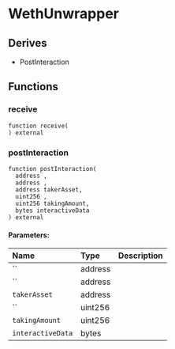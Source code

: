 # WethUnwrapper






## Derives
- PostInteraction

## Functions
### receive
```solidity
function receive(
) external
```




### postInteraction
```solidity
function postInteraction(
  address ,
  address ,
  address takerAsset,
  uint256 ,
  uint256 takingAmount,
  bytes interactiveData
) external
```


#### Parameters:
| Name | Type | Description                                                          |
| :--- | :--- | :------------------------------------------------------------------- |
|`` | address | 
|`` | address | 
|`takerAsset` | address | 
|`` | uint256 | 
|`takingAmount` | uint256 | 
|`interactiveData` | bytes | 


